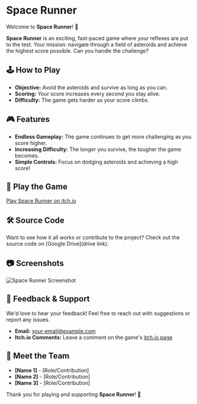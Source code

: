 # Space Runner

Welcome to **Space Runner**! 🚀

**Space Runner** is an exciting, fast-paced game where your reflexes are put to the test. Your mission: navigate through a field of asteroids and achieve the highest score possible. Can you handle the challenge?

## 🕹️ How to Play

- **Objective:** Avoid the asteroids and survive as long as you can.
- **Scoring:** Your score increases every second you stay alive.
- **Difficulty:** The game gets harder as your score climbs.

## 🎮 Features

- **Endless Gameplay:** The game continues to get more challenging as you score higher.
- **Increasing Difficulty:** The longer you survive, the tougher the game becomes.
- **Simple Controls:** Focus on dodging asteroids and achieving a high score!

## 🔗 Play the Game

[Play Space Runner on itch.io](https://rtms.itch.io/space-runner)

## 🛠️ Source Code

Want to see how it all works or contribute to the project? Check out the source code on [Google Drive](drive link).

## 📷 Screenshots

![Space Runner Screenshot](path/to/screenshot.png)

## 💬 Feedback & Support

We'd love to hear your feedback! Feel free to reach out with suggestions or report any issues.

- **Email:** your-email@example.com
- **Itch.io Comments:** Leave a comment on the game's [itch.io page](https://rtms.itch.io/space-runner)

## 👥 Meet the Team

- **[Name 1]** - [Role/Contribution]
- **[Name 2]** - [Role/Contribution]
- **[Name 3]** - [Role/Contribution]

Thank you for playing and supporting **Space Runner**! 🚀
